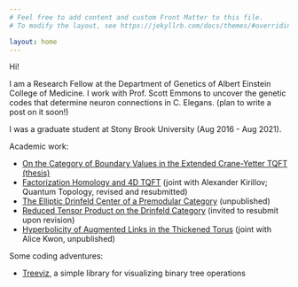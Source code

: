 ```yaml
---
# Feel free to add content and custom Front Matter to this file.
# To modify the layout, see https://jekyllrb.com/docs/themes/#overriding-theme-defaults

layout: home
---
```


Hi!

I am a Research Fellow at the Department of Genetics
of Albert Einstein College of Medicine.
I work with Prof. Scott Emmons to uncover the genetic codes
that determine neuron connections in C. Elegans.
(plan to write a post on it soon!)

I was a graduate student at Stony Brook University
(Aug 2016 - Aug 2021).

Academic work:
- [On the Category of Boundary Values in the Extended Crane-Yetter TQFT (thesis)](https://arxiv.org/abs/2108.13467)
- [Factorization Homology and 4D TQFT](https://arxiv.org/abs/2002.08571)
(joint with Alexander Kirillov; Quantum Topology, revised and resubmitted)
- [The Elliptic Drinfeld Center of a Premodular Category](https://arxiv.org/abs/1904.09511) (unpublished)
- [Reduced Tensor Product on the Drinfeld Category](https://arxiv.org/abs/2004.09611) (invited to resubmit upon revision)
- [Hyperbolicity of Augmented Links in the Thickened Torus](https://arxiv.org/abs/2010.10601) (joint with Alice Kwon, unpublished)

Some coding adventures:
- [Treeviz](https://github.com/YingHongTham/treeviz), a simple library for visualizing binary tree operations

